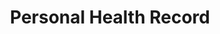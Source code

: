 ---
hackday: 28-cardiff
title: Personal Health Record
summary: An app for patients to carry their health record, linked to clinical documents like clinic letters, between different healthcare providers.
thumbnail: personal_health_record.jpg
team:
- Tanya Kushwahaa
- Chris Dalgety
- Dominic Allen
- Nick Rees
- Gerald Ncube
- Declan Richardson
- Monika Swiatek
- Anne Reardon-James
about: Do you move between different areas, countries, or switch between NHS and private
  healthcare? Showing a new provider your medical history can be challenging without
  carrying folders of paperwork like clinic letters and hospital discharge forms.
  Our app solves this problem by gathering all your health information in one place.
  It organizes everything into easy-to-understand categories such as your diagnoses
  or hospital stays. You own all your data, which is stored only on your device for
  maximum privacy and security.
links:
  website: https://personalhealthrecord.azurewebsites.net/
  presentation: https://docs.google.com/presentation/d/13eyQoPGXt_FfwP6ZLgEAfdAjivINnggkP0ZBaW_TFjU/edit?usp=sharing
  video: https://youtu.be/6_5l2KPvj78
rank-panel: 3
---
